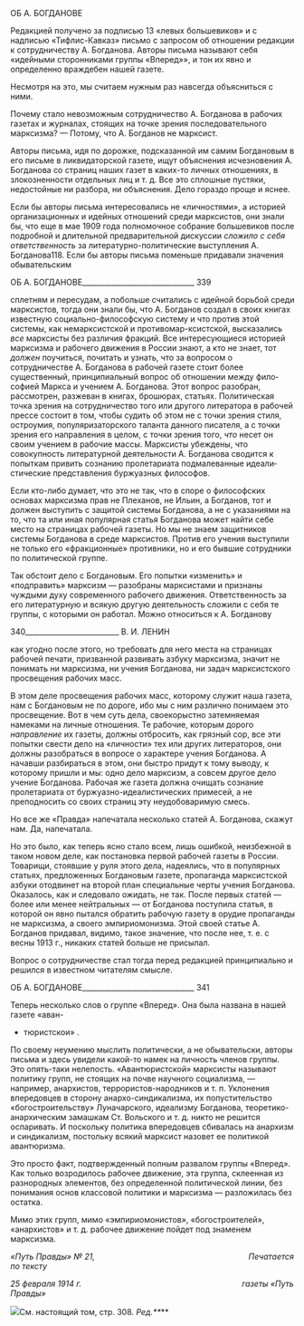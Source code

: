 ОБ А. БОГДАНОВЕ

Редакцией получено за подписью 13 «левых большевиков» и с надписью «Тифлис-Кавказ» письмо с запросом об отношении редакции к сотрудничеству А. Богданова. Авторы письма называют себя «идейными сторонниками группы «Вперед»», и тон их явно и определенно враждебен нашей газете.

Несмотря на это, мы считаем нужным раз навсегда объясниться с ними.

Почему стало невозможным сотрудничество А. Богданова в рабочих газетах и жур­налах, стоящих на точке зрения последовательного марксизма? — Потому, что А. Бо­гданов не марксист.

Авторы письма, идя по дорожке, подсказанной им самим Богдановым в его письме в ликвидаторской газете, ищут объяснения исчезновения А. Богданова со страниц наших газет в каких-то личных отношениях, в злокозненности отдельных лиц и т. д. Все это сплошные пустяки, недостойные ни разбора, ни объяснения. Дело гораздо проще и яс­нее.

Если бы авторы письма интересовались не «личностями», а историей организацион­ных и идейных отношений среди марксистов, они знали бы, что еще в мае 1909 года полномочное собрание большевиков после подробной и длительной предварительной дискуссии _сложило с себя ответственность_ за литературно-политические выступле­ния А. Богданова118. Если бы авторы письма поменьше придавали значения обыватель­ским

  

ОБ А. БОГДАНОВЕ_______________________________ 339

сплетням и пересудам, а побольше считались с идейной борьбой среди марксистов, то­гда они знали бы, что А. Богданов создал в своих книгах известную социально-философскую систему и что против этой системы, как немарксистской и противомар-ксистской, высказались _все_ марксисты без различия фракций. Все интересующиеся ис­торией марксизма и рабочего движения в России знают, а кто не знает, тот _должен_ по­учиться, почитать и узнать, что за вопросом о сотрудничестве А. Богданова в рабочей газете стоит более существенный, принципиальный вопрос об отношении между фило­софией Маркса и учением А. Богданова. Этот вопрос разобран, рассмотрен, разжеван в книгах, брошюрах, статьях. Политическая точка зрения на сотрудничество того или другого литератора в рабочей прессе состоит в том, чтобы судить об этом не с точки зрения стиля, остроумия, популяризаторского таланта данного писателя, а с точки зре­ния его направления в целом, с точки зрения того, _что_ несет он своим учением в рабо­чие массы. Марксисты убеждены, что совокупность литературной деятельности А. Бо­гданова сводится к попыткам привить сознанию пролетариата подмалеванные идеали­стические представления буржуазных философов.

Если кто-либо думает, что это не так, что в споре о философских основах марксизма прав не Плеханов, не Ильин, а Богданов, тот и должен выступить с защитой системы Богданова, а не с указаниями на то, что та или иная популярная статья Богданова может найти себе место на страницах рабочей газеты. Но мы не знаем защитников системы Богданова в среде марксистов. Против его учения выступили не только его «фракцион­ные» противники, но и его бывшие сотрудники по политической группе.

Так обстоит дело с Богдановым. Его попытки «изменить» и «подправить» марксизм — разобраны марксистами и признаны чуждыми духу современного рабочего движе­ния. Ответственность за его литературную и всякую другую деятельность сложили с себя те группы, с которыми он работал. Можно относиться к А. Богданову

  

340__________________________ В. И. ЛЕНИН

как угодно после этого, но требовать для него места на страницах рабочей печати, при­званной развивать азбуку марксизма, значит не понимать ни марксизма, ни учения Бо­гданова, ни задач марксистского просвещения рабочих масс.

В этом деле просвещения рабочих масс, которому служит наша газета, нам с Богда­новым не по дороге, ибо мы с ним различно понимаем это просвещение. Вот в чем суть дела, своекорыстно затемняемая намеками на личные отношения. Те рабочие, которым дорого _направление_ их газеты, должны отбросить, как грязный сор, все эти попытки свести дело на «личности» тех или других литераторов, они должны разобраться в во­просе о характере учения Богданова. А начавши разбираться в этом, они быстро придут к тому выводу, к которому пришли и мы: одно дело марксизм, а совсем другое дело учение Богданова. Рабочая же газета должна очищать сознание пролетариата от буржу­азно-идеалистических примесей, а не преподносить со своих страниц эту неудобовари­мую смесь.

Но все же «Правда» напечатала несколько статей А. Богданова, скажут нам. Да, на­печатала.

Но это было, как теперь ясно стало всем, лишь ошибкой, неизбежной в таком новом деле, как постановка первой рабочей газеты в России. Товарищи, стоявшие у руля этого дела, надеялись, что в популярных статьях, предложенных Богдановым газете, пропа­ганда марксистской азбуки отодвинет на второй план специальные черты учения Бо­гданова. Оказалось, как и следовало ожидать, не так. После первых статей — более или менее нейтральных — от Богданова поступила статья, в которой он явно пытался обра­тить рабочую газету в орудие пропаганды не марксизма, а своего эмпириомонизма. Этой своей статье А. Богданов придавал, видимо, такое значение, что после нее, т. е. с весны 1913 г., никаких статей больше не присылал.

Вопрос о сотрудничестве стал тогда перед редакцией принципиально и решился в известном читателям смысле.

  

ОБ А. БОГДАНОВЕ_______________________________ 341

Теперь несколько слов о группе «Вперед». Она была названа в нашей газете «аван-

* тюристскои» .

По своему неумению мыслить политически, а не обывательски, авторы письма и здесь увидели какой-то намек на личность членов группы. Это опять-таки нелепость. «Авантюристской» марксисты называют политику групп, не стоящих на почве научно­го социализма, — например, анархистов, террористов-народников и т. п. Уклонения впередовцев в сторону анархо-синдикализма, их попустительство «богостроительству» Луначарского, идеализму Богданова, теоретико-анархическим замашкам Ст. Вольского и т. д. никто не решится оспаривать. И поскольку политика впередовцев сбивалась на анархизм и синдикализм, постольку всякий марксист назовет ее политикой авантюриз­ма.

Это просто факт, подтвержденный полным развалом группы «Вперед». Как только возродилось рабочее движение, эта группа, склеенная из разнородных элементов, без определенной политической линии, без понимания основ классовой политики и мар­ксизма — разложилась без остатка.

Мимо этих групп, мимо «эмпириомонистов», «богостроителей», «анархистов» и т. д. рабочее движение пойдет под знаменем марксизма.

_«Путь Правды» № 21,                                                                     Печатается по тексту_

_25 февраля 1914 г.                                                                        газеты «Путь Правды»_

![](file:///C:/Users/bot32/AppData/Local/Temp/msohtmlclip1/01/clip_image001.png)См. настоящий том, стр. 308. _Ред.**_**
